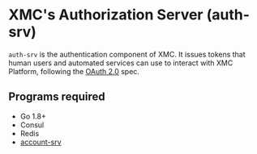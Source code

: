 # XMC's Authorization Server (auth-srv)

`auth-srv` is the authentication component of XMC. It issues tokens that human users and
automated services can use to interact with XMC Platform, following the [OAuth
2.0][oauth2] spec.

## Programs required

* Go 1.8+
* Consul
* Redis
* [account-srv][account-srv]

[oauth2]: https://oauth.net/2/
[account-srv]: https://github.com/xmc-dev/account-srv
